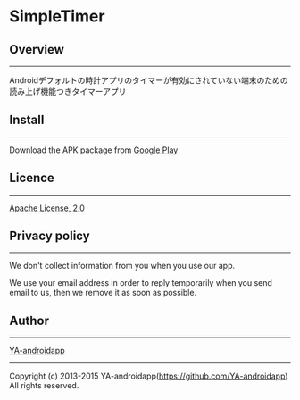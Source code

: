 ﻿SimpleTimer
====

## Overview
---

Androidデフォルトの時計アプリのタイマーが有効にされていない端末のための読み上げ機能つきタイマーアプリ

## Install
---

Download the APK package from [Google Play](https://play.google.com/store/apps/details?id=jp.gr.java_conf.ya.simpletimer)

## Licence
---

[Apache License, 2.0](http://www.apache.org/licenses/LICENSE-2.0)

## Privacy policy
---

We don't collect information from you when you use our app.

We use your email address in order to reply temporarily when you send email to us, then we remove it as soon as possible. 

## Author
---

[YA-androidapp](https://github.com/YA-androidapp)

---

Copyright (c) 2013-2015 YA-androidapp(https://github.com/YA-androidapp) All rights reserved.
